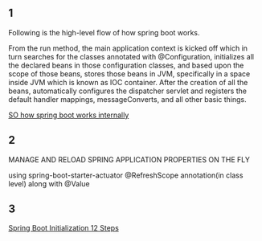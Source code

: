 ## 1
Following is the high-level flow of how spring boot works.

From the run method, the main application context is kicked off which in turn searches for the classes annotated with @Configuration, initializes all the declared beans in those configuration classes, and based upon the scope of those beans, stores those beans in JVM, specifically in a space inside JVM which is known as IOC container. After the creation of all the beans, automatically configures the dispatcher servlet and registers the default handler mappings, messageConverts, and all other basic things.

[SO how spring boot works internally](https://stackoverflow.com/questions/44172261/how-spring-boot-application-works-internally)

## 2

MANAGE AND RELOAD SPRING APPLICATION PROPERTIES ON THE FLY

using <artifactId>spring-boot-starter-actuator</artifactId>
@RefreshScope annotation(in class level) along with @Value

## 3

[Spring Boot Initialization 12 Steps
](https://stackoverflow.com/questions/39209924/spring-boot-which-piece-of-code-actually-register-dispatcher-servlet-for-sprin)
